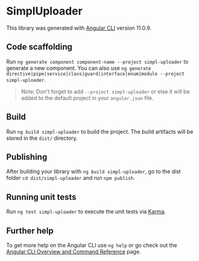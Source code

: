 # SimplUploader

This library was generated with [Angular CLI](https://github.com/angular/angular-cli) version 11.0.9.

## Code scaffolding

Run `ng generate component component-name --project simpl-uploader` to generate a new component. You can also use `ng generate directive|pipe|service|class|guard|interface|enum|module --project simpl-uploader`.
> Note: Don't forget to add `--project simpl-uploader` or else it will be added to the default project in your `angular.json` file. 

## Build

Run `ng build simpl-uploader` to build the project. The build artifacts will be stored in the `dist/` directory.

## Publishing

After building your library with `ng build simpl-uploader`, go to the dist folder `cd dist/simpl-uploader` and run `npm publish`.

## Running unit tests

Run `ng test simpl-uploader` to execute the unit tests via [Karma](https://karma-runner.github.io).

## Further help

To get more help on the Angular CLI use `ng help` or go check out the [Angular CLI Overview and Command Reference](https://angular.io/cli) page.
